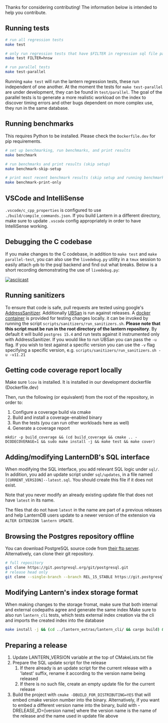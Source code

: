 Thanks for considering contributing! The information below is intended to help you contribute.

## Running tests

```bash
# run all regression tests
make test

# only run regression tests that have $FILTER in regression sql file path
make test FILTER=hnsw

# run parallel tests
make test-parallel
```

Running `make test` will run the lantern regression tests, these run independent of one another. At the moment the tests for `make test-parallel` are under development, they can be found in `test/parallel`. The goal of the parallel tests is to generate a more realistic workload on the index to discover timing errors and other bugs dependent on more complex use, they run in the same database.

## Running benchmarks

This requires Python to be installed. Please check the `Dockerfile.dev` for pip requirements.

```bash
# set up benchmarking, run benchmarks, and print results
make benchmark

# run benchmarks and print results (skip setup)
make benchmark-skip-setup

# print most recent benchmark results (skip setup and running benchmarks)
make benchmark-print-only
```

## VSCode and IntelliSense

`.vscode/c_cpp_properties` is configured to use `./build/compile_commands.json`.
If you build Lantern in a different directory, make sure to update `.vscode` config appropriately in order to have IntelliSense working.

## Debugging the C codebase

If you make changes to the C codebase, in addition to `make test` and `make parallel-test`, you can also use the `livedebug.py` utility in a `tmux` session to easily attach `gdb` to the psql backend and find out what breaks.
Below is a short recording demonstrating the use of `livedebug.py`:

[![asciicast](https://asciinema.org/a/jTsbWdOcTvUl4iAJlAw3Cszbt.svg)](https://asciinema.org/a/jTsbWdOcTvUl4iAJlAw3Cszbt)

## Running sanitizers

To ensure that code is safe, pull requests are tested using google's [AddressSanitizer](https://github.com/google/sanitizers/wiki/AddressSanitizer). Additionally [UBSan](https://clang.llvm.org/docs/UndefinedBehaviorSanitizer.html) is run against releases. A [docker container](scripts/sanitizers/Dockerfile) is provided for testing changes locally. it can be invoked by running the script `scripts/sanitizers/run_sanitizers.sh`. **Please note that this script must be run in the root directory of the lantern repository**. By default it will build `postgres 15.4` and run tests against it instrumented only with AddressSanitizer. If you would like to run UBSan you can pass the `-u` flag. If you wish to test against a specific version you can use the `-v` flag specifying a specific version, e.g. `scripts/sanitizers/run_sanitizers.sh -u -v11.21`

## Getting code coverage report locally

Make sure `lcov` is installed. It is installed in our development dockerfile (Dockerfile.dev)

Then, run the following (or equivalent) from the root of the repository, in order to:

1. Configure a coverage build via cmake
2. Build and install a coverage-enabled binary
3. Run the tests (you can run other workloads here as well)
4. Generate a coverage report

```
mkdir -p build_coverage && (cd build_coverage && cmake .. -DCODECOVERAGE=1 && sudo make install -j && make test && make cover)
```

## Adding/modifying LanternDB's SQL interface

When modifying the SQL interface, you add relevant SQL logic under `sql/`. In addition, you add an update script under `sql/updates`, in a file named `[CURRENT_VERSION]--latest.sql`. You should create this file if it does not exist.

Note that you never modify an already existing update file that does not have `latest` in its name.

The files that do not have `latest` in the name are part of a previous releases and help LanternDB users update to a newer version of the extension via `ALTER EXTENSION lantern UPDATE`.

## Browsing the Postgres repository offline

You can download PostgreSQL source code from [their ftp server](https://www.postgresql.org/ftp/source/). Alternatively, can clone their git repository.

```bash
# full repository
git clone https://git.postgresql.org/git/postgresql.git
# release head only
git clone --single-branch --branch REL_15_STABLE https://git.postgresql.org/git/postgresql.git --depth=1
```

## Modifying Lantern's index storage format

When making changes to the storage fromat, make sure that both internal and external codepaths agree and generate the same index
Make sure to also run `lantern_cli` tests, which tests external index creation via the cli and imports the created index into the database

```bash
make install -j && (cd ../lantern_extras/lantern_cli/ && cargo build) && LANTERN_CLI=../lantern_extras/target/debug/lantern-cli  python3 ../scripts/test_lantern_cli.py
```

## Preparing a release

1. Update LANTERN_VERSION variable at the top of CMakeLists.txt file
2. Prepare the SQL update script for the release
   1. If there already is an update script for the current release with a 'latest' suffix, rename it according to the version name being released
   2. If there is no such file, create an empty update file for the current release
3. Build the project with `cmake -DBUILD_FOR_DISTRIBUTING=YES` that will embed cmake version number into the binary.
   Alternatively, if you want to embed a different version name into the binary, build with -DRELEASE_ID=\[version name\] where the version name is the name of the release and the name used in update file above

